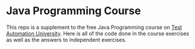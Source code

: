 # Java Programming Course

This repo is a supplement to the free Java Programming course on [Test Automation University](https://testautomationu.applitools.com/java-programming-course/). Here is  all of the code done in the course exercises as well as the answers to independent exercises.

